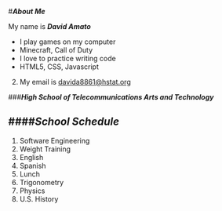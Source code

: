 #**_About Me_** 

 My name is **_David Amato_**

* I play games on my computer
 * Minecraft, Call of Duty
* I love to practice writing code
 * HTML5, CSS, Javascript

2. My email is davida8861@hstat.org

###**_High School of Telecommunications Arts and Technology_**  

####**_School Schedule_**
---
1. Software Engineering
2. Weight Training
3. English
4. Spanish
5. Lunch
6. Trigonometry
7. Physics
8. U.S. History